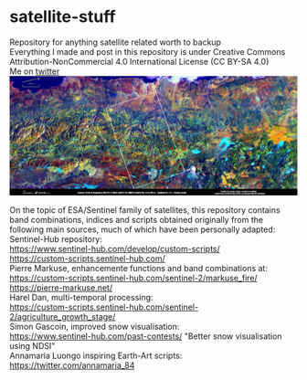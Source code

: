 # satellite-stuff
Repository for anything satellite related worth to backup  
Everything I made and post in this repository is under Creative Commons Attribution-NonCommercial 4.0 International License (CC BY-SA 4.0)  
Me on [ twitter](https://twitter.com/sergioajv1/status/1270061454306263045?s=20)  
![Andes](https://raw.githubusercontent.com/smaprs/sel_enh_index/master/fig/Andes3400km.jpg)  
  
On the topic of ESA/Sentinel family of satellites, this repository contains band combinations, indices and scripts obtained originally from the following main sources, much of which have been personally adapted:  
Sentinel-Hub repository:  
https://www.sentinel-hub.com/develop/custom-scripts/  
https://custom-scripts.sentinel-hub.com/  
Pierre Markuse, enhancemente functions and band combinations at:  
https://custom-scripts.sentinel-hub.com/sentinel-2/markuse_fire/  
https://pierre-markuse.net/  
Harel Dan, multi-temporal processing:  
https://custom-scripts.sentinel-hub.com/sentinel-2/agriculture_growth_stage/  
Simon Gascoin, improved snow visualisation:  
https://www.sentinel-hub.com/past-contests/ "Better snow visualisation using NDSI"  
Annamaria Luongo inspiring Earth-Art scripts:  
https://twitter.com/annamaria_84  
  
